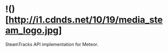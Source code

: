 !()[http://i1.cdnds.net/10/19/media_steam_logo.jpg]
==================

SteamTracks API implementation for Meteor.
